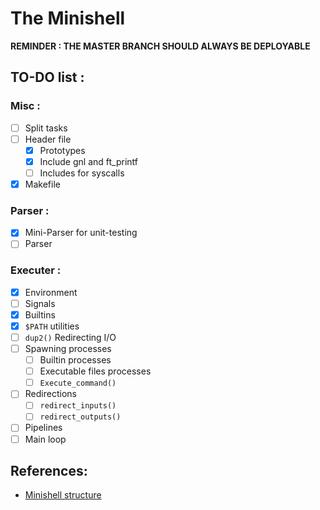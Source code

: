 # The Minishell

**REMINDER : THE MASTER BRANCH SHOULD ALWAYS BE DEPLOYABLE**

## TO-DO list :

### Misc :
- [ ] Split tasks
- [ ] Header file 
    - [x] Prototypes
    - [x] Include gnl and ft_printf 
    - [ ] Includes for syscalls
- [x] Makefile 

### Parser :

- [x] Mini-Parser for unit-testing
- [ ] Parser

### Executer : 

- [x] Environment
- [ ] Signals
- [x] Builtins
- [x] `$PATH` utilities
- [ ] `dup2()` Redirecting I/O
- [ ] Spawning processes
    - [ ] Builtin processes
    - [ ] Executable files processes
    - [ ] `Execute_command()`
- [ ] Redirections
    - [ ] `redirect_inputs()`
    - [ ] `redirect_outputs()`
- [ ] Pipelines
- [ ] Main loop

## References:

- [Minishell structure](../master/structure.md)